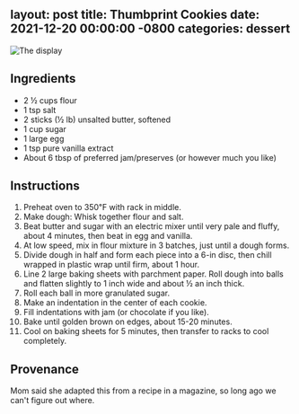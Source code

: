 layout: post
title: Thumbprint Cookies
date: 2021-12-20 00:00:00 -0800
categories: dessert
---
![The display](/recipes/img/thumbprint-cookies-done.jpeg)

## Ingredients

- 2 ½ cups flour
- 1 tsp salt
- 2 sticks (½ lb) unsalted butter, softened
- 1 cup sugar
- 1 large egg
- 1 tsp pure vanilla extract
- About 6 tbsp of preferred jam/preserves (or however much you like)

## Instructions

1. Preheat oven to 350℉ with rack in middle.
2. Make dough: Whisk together flour and salt.
3. Beat butter and sugar with an electric mixer until very pale and fluffy,
   about 4 minutes, then beat in egg and vanilla.
4. At low speed, mix in flour mixture in 3 batches, just until a dough forms.
5. Divide dough in half and form each piece into a 6-in disc, then chill wrapped
   in plastic wrap until firm, about 1 hour.
6. Line 2 large baking sheets with parchment paper. Roll dough into balls and
   flatten slightly to 1 inch wide and about ½ an inch thick.
7. Roll each ball in more granulated sugar.
8. Make an indentation in the center of each cookie.
9. Fill indentations with jam (or chocolate if you like).
10. Bake until golden brown on edges, about 15-20 minutes.
11. Cool on baking sheets for 5 minutes, then transfer to racks to cool
    completely.

## Provenance

Mom said she adapted this from a recipe in a magazine, so long ago we can't
figure out where.
